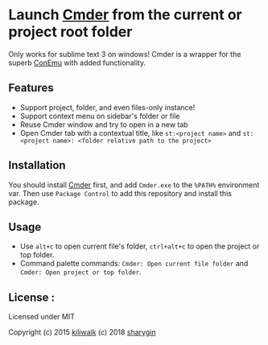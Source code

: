 Launch [Cmder](https://github.com/cmderdev/cmder) from the current or project root folder
=================================
Only works for sublime text 3 on windows!
Cmder is a wrapper for the superb [ConEmu](https://github.com/Maximus5/ConEmu) with added functionality.

## Features
* Support project, folder, and even files-only instance!
* Support context menu on sidebar's folder or file 
* Reuse Cmder window and try to open in a new tab
* Open Cmder tab with a contextual title, like `st:<project name>` and `st:<project name>: <folder relative path to the project>`

## Installation
You should install [Cmder](https://github.com/cmderdev/cmder) first, and add `Cmder.exe` to the `%PATH%` environment var.
Then use `Package Control` to add this repository and install this package.

## Usage
* Use `alt+c` to open current file's folder, `ctrl+alt+c` to open the project or top folder.
* Command palette commands: `Cmder: Open current file folder` and `Cmder: Open project or top folder`.

## License :

Licensed under MIT

Copyright (c) 2015 [kiliwalk](https://github.com/kiliwalk) (c) 2018 [sharygin](https://github.com/sharygin)

